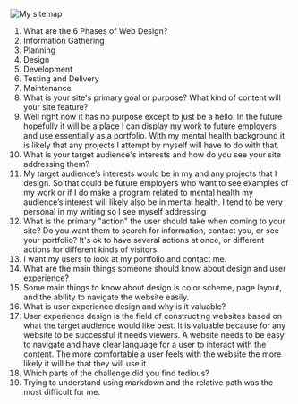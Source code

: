 ![My sitemap](https://github.com/Ororophoenix/phase-0/master/week-2/imgs/site-map.png)
1.	What are the 6 Phases of Web Design?
1.	Information Gathering
2.	Planning
3.	Design
4.	Development
5.	Testing and Delivery
6.	Maintenance
2.	What is your site's primary goal or purpose? What kind of content will your site feature?
1.	Well right now it has no purpose except to just be a hello. In the future hopefully it will be a place I can display my work to future employers and use essentially as a portfolio. With my mental health background it is likely that any projects I attempt by myself will have to do with that. 
3.	What is your target audience's interests and how do you see your site addressing them?
1.	My target audience’s interests would be in my and any projects that I design. So that could be future employers who want to see examples of my work or if I do make a program related to mental health my audience’s interest will likely also be in mental health. I tend to be very personal in my writing so I see myself addressing 
4.	What is the primary "action" the user should take when coming to your site? Do you want them to search for information, contact you, or see your portfolio? It's ok to have several actions at once, or different actions for different kinds of visitors.
1.	I want my users to look at my portfolio and contact me. 
5.	What are the main things someone should know about design and user experience?
1.	Some main things to know about design is color scheme, page layout, and the ability to navigate the website easily.
6.	What is user experience design and why is it valuable? 
1.	User experience design is the field of constructing websites based on what the target audience would like best. It is valuable because for any website to be successful it needs viewers. A website needs to be easy to navigate and have clear language for a user to interact with the content. The more comfortable a user feels with the website the more likely it will be that they will use it.
7.	Which parts of the challenge did you find tedious?
1.	Trying to understand using markdown and the relative path was the most difficult for me. 
